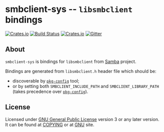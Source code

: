# smbclient-sys -- `libsmbclient` bindings

[![Crates.io](https://img.shields.io/crates/v/smbclient-sys.svg)](https://crates.io/crates/smbclient-sys)
[![Build Status](https://travis-ci.org/smbc-rs/smbclient-sys.svg?branch=master)](https://travis-ci.org/smbc-rs/smbclient-sys)
[![Crates.io](https://img.shields.io/crates/l/smbclient-sys.svg)](https://crates.io/crates/smbclient-sys)
[![Gitter](https://img.shields.io/gitter/room/smbc-rs/general.svg)](https://gitter.im/smbc-rs/general)

## About

`smbclient-sys` is bindings for `libsmbclient` from [Samba][samba] project.

Bindings are generated from `libsmbclient.h` header file which should be:

* discoverable by [`pkg-config`][pkg-config] tool;
* or by setting both `SMBCLIENT_INCLUDE_PATH` and `SMBCLIENT_LIBRARY_PATH`
  (takes precedence over [`pkg-config`][pkg-config]).


## License

Licensed under [GNU General Public License][gpl] version 3 or any later version.
It can be found at [COPYING](COPYING) or at [GNU][gpl] site.


[gpl]: https://www.gnu.org/licenses/gpl.txt
[pkg-config]: https://crates.io/crates/pkg-config
[samba]: https://www.samba.org
